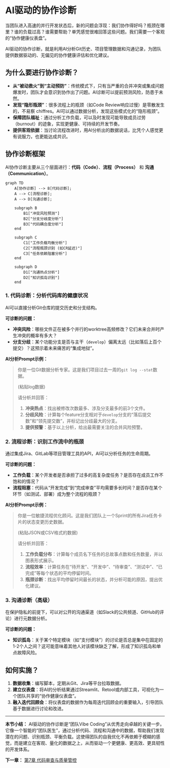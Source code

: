 # AI驱动的协作诊断

当团队进入高速的并行开发状态后，新的问题会浮现：我们协作得好吗？瓶颈在哪里？谁的负载过高？谁需要帮助？单凭感觉很难回答这些问题。我们需要一个客观的“协作健康仪表盘”。

AI驱动的协作诊断，就是利用AI分析Git历史、项目管理数据和沟通记录，为团队提供数据驱动的、无偏见的协作健康评估和优化建议。

## 为什么要进行协作诊断？

- **从“被动救火”到“主动预防”**：传统模式下，只有当严重的合并冲突或集成问题爆发时，团队才会意识到协作出了问题。AI诊断可以提前预测风险，防患于未然。
- **发现“隐形瓶颈”**：很多流程上的瓶颈（如Code Review响应过慢）是零散发生的，不易察 chiffres。AI可以通过数据分析，发现这些模式化的“隐形瓶颈”。
- **保障团队福祉**：通过分析工作负载，可以及时发现可能导致成员过劳（burnout）的迹象，实现更健康、可持续的开发节奏。
- **提供客观依据**：当讨论流程改进时，用AI分析出的数据说话，比凭个人感觉更有说服力，也更能达成共识。

## 协作诊断框架

AI协作诊断主要从三个层面进行：**代码（Code）**、**流程（Process）** 和 **沟通（Communication）**。

```mermaid
graph TD
    A[协作诊断] --> B[代码诊断];
    A --> C[流程诊断];
    A --> D[沟通诊断];

    subgraph B
        B1["冲突风险预测"]
        B2["分支分歧度分析"]
        B3["代码耦合度分析"]
    end

    subgraph C
        C1["工作负载均衡分析"]
        C2["流程瓶颈识别 (如CR延迟)"]
        C3["任务依赖阻塞分析"]
    end

    subgraph D
        D1["沟通热点分析"]
        D2["知识孤岛识别"]
    end
```

### 1. 代码诊断：分析代码库的健康状况

AI可以直接分析Git仓库的提交历史和分支结构。

**可诊断的问题：**
- **冲突风险**：哪些文件正在被多个并行的worktree高频修改？它们未来合并时产生冲突的概率有多大？
- **分支分歧**：某个功能分支是否与主干（`develop`）偏离太远（比如落后上百个提交）？这预示着未来痛苦的“集成地狱”。

**AI分析Prompt示例：**
> 你是一位Git数据分析专家。这是我们项目过去一周的`git log --stat`数据。
>
> (粘贴log数据)
>
> 请分析并回答：
> 1.  **冲突热点**：找出被修改次数最多、涉及分支最多的前3个文件。
> 2.  **分歧风险**：计算每个feature分支相对于`develop`分支的“落后提交数”和“领先提交数”，并标记出分歧最大的分支。
> 3.  **提供预警**：基于以上分析，给出最需要关注的合并风险预警。

### 2. 流程诊断：识别工作流中的瓶颈

通过集成Jira、GitLab等项目管理工具的API，AI可以分析任务的生命周期。

**可诊断的问题：**
- **工作负载**：某个开发者是否承担了过多的高复杂度任务？是否存在成员工作不饱和的情况？
- **流程阻塞**：代码从“开发完成”到“完成审查”平均需要多长时间？是否存在某个环节（如测试、部署）成为整个流程的瓶颈？

**AI分析Prompt示例：**
> 你是一位敏捷流程优化顾问。这是我们团队上一个Sprint的所有Jira任务卡片的状态变更历史数据。
>
> (粘贴JSON或CSV格式的数据)
>
> 请分析并回答：
> 1.  **工作负载分布**：计算每个成员名下任务的总故事点数和任务数量，并以图表形式展示。
> 2.  **流程效率**：计算任务在“待开发”、“开发中”、“待审查”、“测试中”、“已完成”等每个状态的平均停留时间。
> 3.  **瓶颈诊断**：找出平均停留时间最长的状态，并分析可能的原因，提出优化建议。

### 3. 沟通诊断（高级）

在保护隐私的前提下，可以对公开的沟通渠道（如Slack的公共频道、GitHub的评论）进行元数据分析。

**可诊断的问题：**
- **知识孤岛**：关于某个特定模块（如“支付模块”）的讨论是否总是集中在固定的1-2个人之间？这可能意味着其他人对该模块缺乏了解，形成了知识孤岛和单点故障风险。

## 如何实施？

1.  **数据收集**：编写脚本，定期从Git、Jira等平台拉取数据。
2.  **建立仪表盘**：将AI的分析结果通过Streamlit、Retool或内部工具，可视化为一个团队共享的“协作健康仪表盘”。
3.  **融入迭代回顾会**：将仪表盘的数据作为每周迭代回顾会的重要输入，引导团队基于数据进行讨论和改进。

---

**本节小结：** AI驱动的协作诊断是“团队Vibe Coding”从优秀走向卓越的关键一步。它像一个智能的“团队医生”，通过分析代码、流程和沟通中的数据，帮助我们发现潜在的问题、识别瓶颈、平衡负载。这使得团队的自我优化不再依赖于模糊的感觉，而是建立在客观、量化的数据之上，从而驱动一个更健康、更高效、更具韧性的开发体系。

**下一章：** [第7章 代码审查与质量管控](part3/chapter7.md)